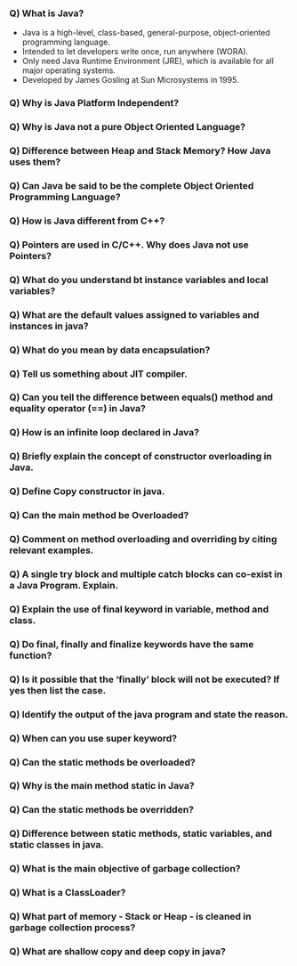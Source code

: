 ### Q) What is Java?
- Java is a high-level, class-based, general-purpose, object-oriented programming language. 
- Intended to let developers write once, run anywhere (WORA).
- Only need Java Runtime Environment (JRE), which is available for all major operating systems.
- Developed by James Gosling at Sun Microsystems in 1995.

### Q) Why is Java Platform Independent?

### Q) Why is Java not a pure Object Oriented Language?

### Q) Difference between Heap and Stack Memory? How Java uses them?

### Q) Can Java be said to be the complete Object Oriented Programming Language?

### Q) How is Java different from C++?

### Q) Pointers are used in C/C++. Why does Java not use Pointers?

### Q) What do you understand bt instance variables and local variables?

### Q) What are the default values assigned to variables and instances in java?

### Q) What do you mean by data encapsulation?

### Q) Tell us something about JIT compiler.

### Q) Can you tell the difference between equals() method and equality operator (==) in Java?

### Q) How is an infinite loop declared in Java?

### Q) Briefly explain the concept of constructor overloading in Java.

### Q) Define Copy constructor in java.

### Q) Can the main method be Overloaded?

### Q) Comment on method overloading and overriding by citing relevant examples.

### Q) A single try block and multiple catch blocks can co-exist in a Java Program. Explain.

### Q) Explain the use of final keyword in variable, method and class.

### Q) Do final, finally and finalize keywords have the same function?

### Q) Is it possible that the ‘finally’ block will not be executed? If yes then list the case.

### Q) Identify the output of the java program and state the reason.

### Q) When can you use super keyword?

### Q) Can the static methods be overloaded?

### Q) Why is the main method static in Java?

### Q) Can the static methods be overridden?

### Q) Difference between static methods, static variables, and static classes in java.

### Q) What is the main objective of garbage collection?

### Q) What is a ClassLoader?

### Q) What part of memory - Stack or Heap - is cleaned in garbage collection process?

### Q) What are shallow copy and deep copy in java?